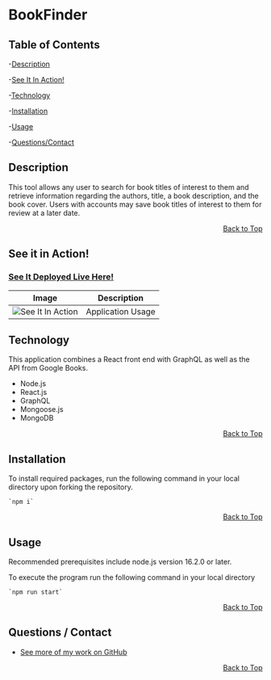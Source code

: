 <h1 id="project-title">BookFinder</h1>
 
<!-- ![GitHub license](https://img.shields.io/badge/license-MIT-blue.svg) -->

<h2 id="table-contents">Table of Contents</h2>

-[Description](#project-desc)

-[See It In Action!](#project-video)

-[Technology](#project-tech)

-[Installation](#project-inst)

-[Usage](#project-usage)

-[Questions/Contact](#project-contact)

<!-- -[References](#project-ref) -->

<h2 id="project-desc">Description</h2>

This tool allows any user to search for book titles of interest to them and retrieve information regarding the authors, title, a book description, and the book cover. Users with accounts may save book titles of interest to them for review at a later date. 

<p style='text-align: right;'><a href="#project-title">Back to Top</a></p>

<h2 id="project-video">See it in Action!</h2>

<h3><a target="_blank" href="https://safe-meadow-53471.herokuapp.com/">See It Deployed Live Here!</a></h3>


| Image | Description | 
|--------|---------|
| ![See It In Action](./resources/screencapture.gif) | Application Usage |


<h2 id="project-tech">Technology</h2>

This application combines a React front end with GraphQL as well as the API from Google Books.

- Node.js
- React.js
- GraphQL
- Mongoose.js
- MongoDB

<p style='text-align: right;'><a href="#project-title">Back to Top</a></p>

<h2 id="project-inst">Installation</h2>

To install required packages, run the following command in your local directory upon forking the repository.

    `npm i`

<p style='text-align: right;'><a href="#project-title">Back to Top</a></p>

<h2 id="project-usage">Usage</h2>
Recommended prerequisites include node.js version 16.2.0 or later. 

To execute the program run the following command in your local directory

    `npm run start`


<p style='text-align: right;'><a href="#project-title">Back to Top</a></p>

<h2 id="project-contact">Questions / Contact</h2>

- [See more of my work on GitHub](https://github.com/mcjbyday) 

<p style='text-align: right;'><a href="#project-title">Back to Top</a></p>




